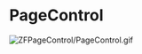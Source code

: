 # PageControl

![ZFPageControl/PageControl.gif](https://github.com/GG-beyond/PageControl/blob/master/PageControl.gif ) 
